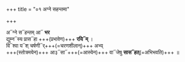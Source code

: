 +++
title = "०१ अग्ने सहन्तमा"

+++

अ᳓ग्ने स᳓हन्तम् आ᳓ **भर**  
द्युम्न᳓स्य प्रास᳓हा +++(प्रभावेण)+++ **रयि᳓म्** ।  
वि᳓श्वा य᳓श् चर्षणी᳓र्+++(=चरणशीलान्)+++ अभ्य्  
+++(स्तोत्रमयेन)+++ आ३᳓सा᳓+++(=आस्येन)+++ वा᳓जेषु **सास᳓हत्**(=अभिभवति)+++ ॥
